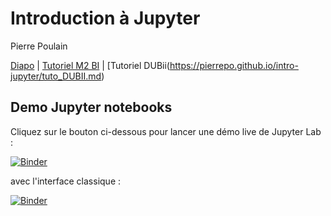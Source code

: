 # Introduction à Jupyter

Pierre Poulain

[Diapo](https://pierrepo.github.io/intro-jupyter/diapo/) | [Tutoriel M2 BI](https://pierrepo.github.io/intro-jupyter/tuto_M2BI.md) | [Tutoriel DUBii(https://pierrepo.github.io/intro-jupyter/tuto_DUBII.md)


## Demo Jupyter notebooks

Cliquez sur le bouton ci-dessous pour lancer une démo live de Jupyter Lab :

[![Binder](https://mybinder.org/badge_logo.svg)](https://mybinder.org/v2/gh/pierrepo/intro-jupyter/master?urlpath=lab)

avec l'interface classique :

[![Binder](https://mybinder.org/badge_logo.svg)](https://mybinder.org/v2/gh/pierrepo/intro-jupyter/master)



